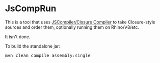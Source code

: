 # JsCompRun

This is a tool that uses
[JSCompiler/Closure Compiler](closure-compiler.googlecode.com) 
to take Closure-style sources and order them, optionally running them on Rhino/V8/etc.

It isn't done.

To build the standalone jar:

<pre>
mvn clean compile assembly:single
</pre>
